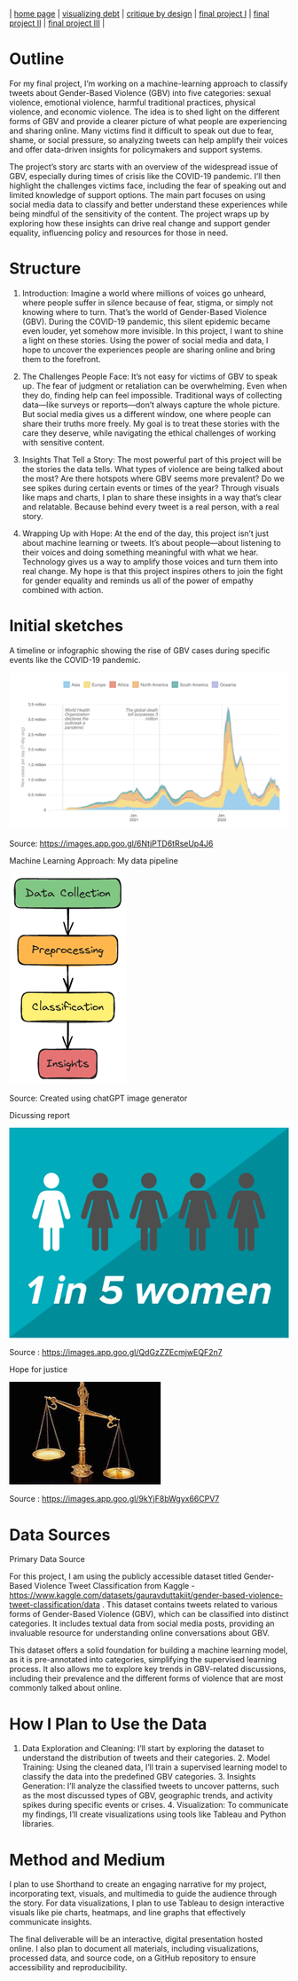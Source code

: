 | [home page](https://herleapoorva.github.io/apoorvaherle-portfolio/) | [visualizing debt](https://herleapoorva.github.io/apoorvaherle-portfolio/visualizing-government-debt) | [critique by design](https://herleapoorva.github.io/apoorvaherle-portfolio/critiqueBYdesign) | [final project I](https://herleapoorva.github.io/apoorvaherle-portfolio/final-project-ApoorvaHerle) | [final project II](final-project-part-two) | [final project III](final-project-part-three) |

# Outline
For my final project, I’m working on a machine-learning approach to classify tweets about Gender-Based Violence (GBV) into five categories: sexual violence, emotional violence, harmful traditional practices, physical violence, and economic violence. The idea is to shed light on the different forms of GBV and provide a clearer picture of what people are experiencing and sharing online. Many victims find it difficult to speak out due to fear, shame, or social pressure, so analyzing tweets can help amplify their voices and offer data-driven insights for policymakers and support systems.

The project’s story arc starts with an overview of the widespread issue of GBV, especially during times of crisis like the COVID-19 pandemic. I’ll then highlight the challenges victims face, including the fear of speaking out and limited knowledge of support options. The main part focuses on using social media data to classify and better understand these experiences while being mindful of the sensitivity of the content. The project wraps up by exploring how these insights can drive real change and support gender equality, influencing policy and resources for those in need.

# Structure

1. Introduction:  Imagine a world where millions of voices go unheard, where people suffer in silence because of fear, stigma, or simply not knowing where to turn. That’s the world of Gender-Based Violence (GBV). During the COVID-19 pandemic, this silent epidemic became even louder, yet somehow more invisible. In this project, I want to shine a light on these stories. Using the power of social media and data, I hope to uncover the experiences people are sharing online and bring them to the forefront.

2. The Challenges People Face: It’s not easy for victims of GBV to speak up. The fear of judgment or retaliation can be overwhelming. Even when they do, finding help can feel impossible. Traditional ways of collecting data—like surveys or reports—don’t always capture the whole picture. But social media gives us a different window, one where people can share their truths more freely. My goal is to treat these stories with the care they deserve, while navigating the ethical challenges of working with sensitive content.

3. Insights That Tell a Story: The most powerful part of this project will be the stories the data tells. What types of violence are being talked about the most? Are there hotspots where GBV seems more prevalent? Do we see spikes during certain events or times of the year? Through visuals like maps and charts, I plan to share these insights in a way that’s clear and relatable. Because behind every tweet is a real person, with a real story.

4. Wrapping Up with Hope: At the end of the day, this project isn’t just about machine learning or tweets. It’s about people—about listening to their voices and doing something meaningful with what we hear. Technology gives us a way to amplify those voices and turn them into real change. My hope is that this project inspires others to join the fight for gender equality and reminds us all of the power of empathy combined with action.

# Initial sketches 

A timeline or infographic showing the rise of GBV cases during specific events like the COVID-19 pandemic. 

![Image](./COVID.png)

Source: https://images.app.goo.gl/6NtjPTD6tRseUp4J6

Machine Learning Approach: My data pipeline

![Image](./flow)

Source: Created using chatGPT image generator

Dicussing report 

![Image](./Stats-page1.png)

Source : https://images.app.goo.gl/QdGzZZEcmjwEQF2n7


Hope for justice 

![Image](./scale.jpeg)

Source : https://images.app.goo.gl/9kYjF8bWgyx66CPV7


# Data Sources

Primary Data Source

For this project, I am using the publicly accessible dataset titled Gender-Based Violence Tweet Classification from Kaggle - https://www.kaggle.com/datasets/gauravduttakiit/gender-based-violence-tweet-classification/data . This dataset contains tweets related to various forms of Gender-Based Violence (GBV), which can be classified into distinct categories. It includes textual data from social media posts, providing an invaluable resource for understanding online conversations about GBV.

This dataset offers a solid foundation for building a machine learning model, as it is pre-annotated into categories, simplifying the supervised learning process. It also allows me to explore key trends in GBV-related discussions, including their prevalence and the different forms of violence that are most commonly talked about online.

# How I Plan to Use the Data

  1.	Data Exploration and Cleaning:
I’ll start by exploring the dataset to understand the distribution of tweets and their categories. 
	2.	Model Training:
Using the cleaned data, I’ll train a supervised learning model to classify the data into the predefined GBV categories.
	3.	Insights Generation:
I’ll analyze the classified tweets to uncover patterns, such as the most discussed types of GBV, geographic trends, and activity spikes during specific events or crises.
	4.	Visualization:
To communicate my findings, I’ll create visualizations using tools like Tableau and Python libraries.

# Method and Medium

I plan to use Shorthand to create an engaging narrative for my project, incorporating text, visuals, and multimedia to guide the audience through the story. For data visualizations, I plan to use Tableau to design interactive visuals like pie charts, heatmaps, and line graphs that effectively communicate insights.

The final deliverable will be an interactive, digital presentation hosted online. I also plan to document all materials, including visualizations, processed data, and source code, on a GitHub repository to ensure accessibility and reproducibility.



